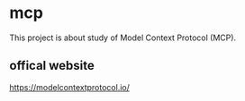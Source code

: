 # mcp
This project is about study of Model Context Protocol (MCP).

## offical website
https://modelcontextprotocol.io/
